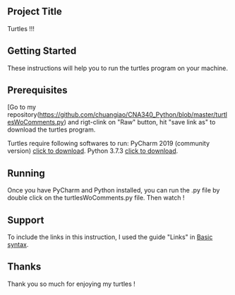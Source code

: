 ## Project Title

Turtles !!!

## Getting Started

These instructions will help you to run the turtles program on your machine.

## Prerequisites

[Go to my repository(https://github.com/chuangiao/CNA340_Python/blob/master/turtlesWoComments.py) and rigt-clink on "Raw" button, hit "save link as" to download the turtles program.

Turtles require following softwares to run:
PyCharm 2019 (community version) [click to download](https://www.jetbrains.com/pycharm/download/download-thanks.html?platform=windows&code=PCC).
Python 3.7.3 [click to download](https://www.python.org/ftp/python/3.7.3/python-3.7.3-amd64.exe).

## Running
Once you have PyCharm and Python installed, you can run the .py file by double click on the turtlesWoComments.py file. Then watch !

## Support
To include the links in this instruction, I used the guide "Links" in [Basic syntax](https://help.github.com/en/articles/basic-writing-and-formatting-syntax#links).

## Thanks
Thank you so much for enjoying my turtles !
